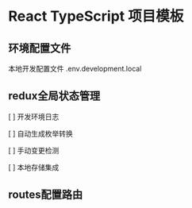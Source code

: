 # React TypeScript 项目模板

## 环境配置文件

本地开发配置文件 .env.development.local

## redux全局状态管理

[ ] 开发环境日志

[ ] 自动生成枚举转换

[ ] 手动变更检测

[ ] 本地存储集成 

## routes配置路由


